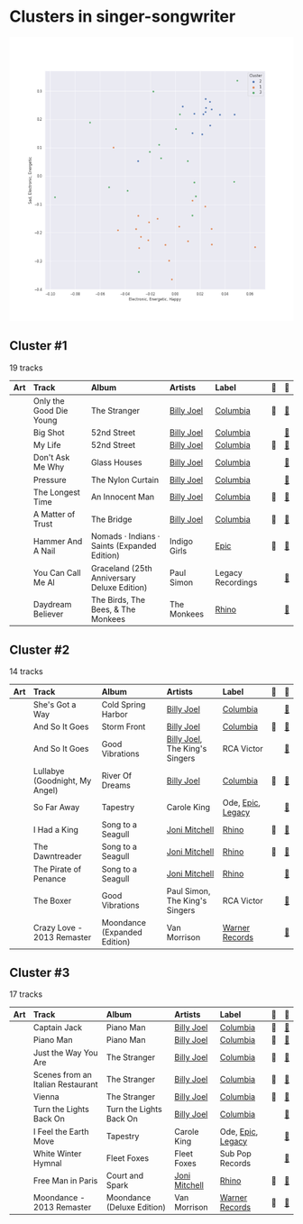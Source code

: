# Clusters in singer-songwriter

![Comparison of Cluster](../../../images/genres/singer-songwriter/clusters/clusters_scatter.png)

## Cluster #1

19 tracks

| Art | Track | Album | Artists | Label | 💚 | 🔗 |
|:---|:---|:---|:---|:---|:---|:---|
| <img src="https://i.scdn.co/image/ab67616d0000b2738a6dbac0b74bd2484189ea5f" alt="" width="50" /> | Only the Good Die Young | The Stranger | [Billy Joel](../../../../artists/billy_joel/overview.md) | [Columbia](../../../../labels/columbia) | 💚 | [🔗](https://open.spotify.com/track/2xabqm0YNQCTcPteQjJ22K) |
| <img src="https://i.scdn.co/image/ab67616d0000b2731d4675d5a0345bb93686e4b6" alt="" width="50" /> | Big Shot | 52nd Street | [Billy Joel](../../../../artists/billy_joel/overview.md) | [Columbia](../../../../labels/columbia) | | [🔗](https://open.spotify.com/track/22wxe2Yc9JzihICXYLGAQ7) |
| <img src="https://i.scdn.co/image/ab67616d0000b2731d4675d5a0345bb93686e4b6" alt="" width="50" /> | My Life | 52nd Street | [Billy Joel](../../../../artists/billy_joel/overview.md) | [Columbia](../../../../labels/columbia) | 💚 | [🔗](https://open.spotify.com/track/4ZoBC5MhSEzuknIgAkBaoT) |
| <img src="https://i.scdn.co/image/ab67616d0000b27322d5199692d318c28d6c7d9b" alt="" width="50" /> | Don't Ask Me Why | Glass Houses | [Billy Joel](../../../../artists/billy_joel/overview.md) | [Columbia](../../../../labels/columbia) | | [🔗](https://open.spotify.com/track/6g4vHtdGqD5eEgpf7nKISk) |
| <img src="https://i.scdn.co/image/ab67616d0000b273e5e5f24cf490dfc7041eafc3" alt="" width="50" /> | Pressure | The Nylon Curtain | [Billy Joel](../../../../artists/billy_joel/overview.md) | [Columbia](../../../../labels/columbia) | | [🔗](https://open.spotify.com/track/3LqvmDtXWXjF7fg8mh8iZh) |
| <img src="https://i.scdn.co/image/ab67616d0000b273814cbc4746358a25c84c62e7" alt="" width="50" /> | The Longest Time | An Innocent Man | [Billy Joel](../../../../artists/billy_joel/overview.md) | [Columbia](../../../../labels/columbia) | 💚 | [🔗](https://open.spotify.com/track/5DH7nDryMhpixm4G4B7RP9) |
| <img src="https://i.scdn.co/image/ab67616d0000b273800f95060baebdd6aea0f4b9" alt="" width="50" /> | A Matter of Trust | The Bridge | [Billy Joel](../../../../artists/billy_joel/overview.md) | [Columbia](../../../../labels/columbia) | 💚 | [🔗](https://open.spotify.com/track/6J212smZzpeOCYQ9DITMSC) |
| <img src="https://i.scdn.co/image/ab67616d0000b273a9ac0521e0b38851c51d29c5" alt="" width="50" /> | Hammer And A Nail | Nomads · Indians · Saints (Expanded Edition) | Indigo Girls | [Epic](../../../../labels/epic) | 💚 | [🔗](https://open.spotify.com/track/2OV25P5lmVqnjKnWfj0FeP) |
| <img src="https://i.scdn.co/image/ab67616d0000b27309880a7b8636c5a0615dc0c8" alt="" width="50" /> | You Can Call Me Al | Graceland (25th Anniversary Deluxe Edition) | Paul Simon | Legacy Recordings | | [🔗](https://open.spotify.com/track/0qxYx4F3vm1AOnfux6dDxP) |
| <img src="https://i.scdn.co/image/ab67616d0000b27376448e93fcf0b2298744ba97" alt="" width="50" /> | Daydream Believer | The Birds, The Bees, & The Monkees | The Monkees | [Rhino](../../../../labels/rhino) | | [🔗](https://open.spotify.com/track/7uEcCGtM1FBBGIhPozhJjv) |
## Cluster #2

14 tracks

| Art | Track | Album | Artists | Label | 💚 | 🔗 |
|:---|:---|:---|:---|:---|:---|:---|
| <img src="https://i.scdn.co/image/ab67616d0000b2738039be895428386c4bc90851" alt="" width="50" /> | She's Got a Way | Cold Spring Harbor | [Billy Joel](../../../../artists/billy_joel/overview.md) | [Columbia](../../../../labels/columbia) | | [🔗](https://open.spotify.com/track/3Ie2eLOIj2IhKnzPwXrLbJ) |
| <img src="https://i.scdn.co/image/ab67616d0000b2731946747b8692919f98918ec4" alt="" width="50" /> | And So It Goes | Storm Front | [Billy Joel](../../../../artists/billy_joel/overview.md) | [Columbia](../../../../labels/columbia) | 💚 | [🔗](https://open.spotify.com/track/1u7kQUb3lQcpHaYRfia13A) |
| <img src="https://i.scdn.co/image/ab67616d0000b273b13eb2ff19372ac491273a06" alt="" width="50" /> | And So It Goes | Good Vibrations | [Billy Joel](../../../../artists/billy_joel/overview.md), The King's Singers | RCA Victor | | [🔗](https://open.spotify.com/track/1v8w3Ve0EYhy8cMlRR92QM) |
| <img src="https://i.scdn.co/image/ab67616d0000b273d81c87cd4fa07351a5d14a71" alt="" width="50" /> | Lullabye (Goodnight, My Angel) | River Of Dreams | [Billy Joel](../../../../artists/billy_joel/overview.md) | [Columbia](../../../../labels/columbia) | 💚 | [🔗](https://open.spotify.com/track/4cURHmiuYii52BVbhrGbv0) |
| <img src="https://i.scdn.co/image/ab67616d0000b27323350feac07f56d8b96f33d5" alt="" width="50" /> | So Far Away | Tapestry | Carole King | Ode, [Epic](../../../../labels/epic), [Legacy](../../../../labels/legacy) | | [🔗](https://open.spotify.com/track/4HHge4zAyIw3pkrtFzmwCl) |
| <img src="https://i.scdn.co/image/ab67616d0000b273b4844a368bd9679f1db5a4fb" alt="" width="50" /> | I Had a King | Song to a Seagull | [Joni Mitchell](../../../../artists/joni_mitchell/overview.md) | [Rhino](../../../../labels/rhino) | 💚 | [🔗](https://open.spotify.com/track/6rj2z2taVIxPRnzx5LJkGm) |
| <img src="https://i.scdn.co/image/ab67616d0000b273b4844a368bd9679f1db5a4fb" alt="" width="50" /> | The Dawntreader | Song to a Seagull | [Joni Mitchell](../../../../artists/joni_mitchell/overview.md) | [Rhino](../../../../labels/rhino) | 💚 | [🔗](https://open.spotify.com/track/0KE9YElZqPumrpm9ovtXlN) |
| <img src="https://i.scdn.co/image/ab67616d0000b273b4844a368bd9679f1db5a4fb" alt="" width="50" /> | The Pirate of Penance | Song to a Seagull | [Joni Mitchell](../../../../artists/joni_mitchell/overview.md) | [Rhino](../../../../labels/rhino) | | [🔗](https://open.spotify.com/track/53QbBfo0PTUKfOBM0YoPU7) |
| <img src="https://i.scdn.co/image/ab67616d0000b273b13eb2ff19372ac491273a06" alt="" width="50" /> | The Boxer | Good Vibrations | Paul Simon, The King's Singers | RCA Victor | | [🔗](https://open.spotify.com/track/5lRqY3uEKRCqSA0vXI4Lf7) |
| <img src="https://i.scdn.co/image/ab67616d0000b27369bb57791f9859f2695391f7" alt="" width="50" /> | Crazy Love - 2013 Remaster | Moondance (Expanded Edition) | Van Morrison | [Warner Records](../../../../labels/warner_records) | | [🔗](https://open.spotify.com/track/2hjAc6x8EoSLhGxRNg8KEw) |
## Cluster #3

17 tracks

| Art | Track | Album | Artists | Label | 💚 | 🔗 |
|:---|:---|:---|:---|:---|:---|:---|
| <img src="https://i.scdn.co/image/ab67616d0000b273db9c8abe838bbfb28ed5cc06" alt="" width="50" /> | Captain Jack | Piano Man | [Billy Joel](../../../../artists/billy_joel/overview.md) | [Columbia](../../../../labels/columbia) | 💚 | [🔗](https://open.spotify.com/track/3igkLltDaiFiMl83IdDBfm) |
| <img src="https://i.scdn.co/image/ab67616d0000b273db9c8abe838bbfb28ed5cc06" alt="" width="50" /> | Piano Man | Piano Man | [Billy Joel](../../../../artists/billy_joel/overview.md) | [Columbia](../../../../labels/columbia) | 💚 | [🔗](https://open.spotify.com/track/78WVLOP9pN0G3gRLFy1rAa) |
| <img src="https://i.scdn.co/image/ab67616d0000b2738a6dbac0b74bd2484189ea5f" alt="" width="50" /> | Just the Way You Are | The Stranger | [Billy Joel](../../../../artists/billy_joel/overview.md) | [Columbia](../../../../labels/columbia) | 💚 | [🔗](https://open.spotify.com/track/06RdYCp0UxsBtWsonHfSZz) |
| <img src="https://i.scdn.co/image/ab67616d0000b2738a6dbac0b74bd2484189ea5f" alt="" width="50" /> | Scenes from an Italian Restaurant | The Stranger | [Billy Joel](../../../../artists/billy_joel/overview.md) | [Columbia](../../../../labels/columbia) | 💚 | [🔗](https://open.spotify.com/track/2rhFaau65TFMv4mACtE9it) |
| <img src="https://i.scdn.co/image/ab67616d0000b2738a6dbac0b74bd2484189ea5f" alt="" width="50" /> | Vienna | The Stranger | [Billy Joel](../../../../artists/billy_joel/overview.md) | [Columbia](../../../../labels/columbia) | 💚 | [🔗](https://open.spotify.com/track/7gREIuHognJFspylIDJ94p) |
| <img src="https://i.scdn.co/image/ab67616d0000b273925babfc090a918c3a516a1c" alt="" width="50" /> | Turn the Lights Back On | Turn the Lights Back On | [Billy Joel](../../../../artists/billy_joel/overview.md) | [Columbia](../../../../labels/columbia) | | [🔗](https://open.spotify.com/track/1KTemUlHzS0SvVtTjY1NTw) |
| <img src="https://i.scdn.co/image/ab67616d0000b27323350feac07f56d8b96f33d5" alt="" width="50" /> | I Feel the Earth Move | Tapestry | Carole King | Ode, [Epic](../../../../labels/epic), [Legacy](../../../../labels/legacy) | | [🔗](https://open.spotify.com/track/1BWsOxeMx83OrKGCV4gxly) |
| <img src="https://i.scdn.co/image/ab67616d0000b2735a6f22825fd502166c181564" alt="" width="50" /> | White Winter Hymnal | Fleet Foxes | Fleet Foxes | Sub Pop Records | | [🔗](https://open.spotify.com/track/3QVtICc8ViNOy4I5K14d8Z) |
| <img src="https://i.scdn.co/image/ab67616d0000b273909f0333c8c1a821a7eea703" alt="" width="50" /> | Free Man in Paris | Court and Spark | [Joni Mitchell](../../../../artists/joni_mitchell/overview.md) | [Rhino](../../../../labels/rhino) | 💚 | [🔗](https://open.spotify.com/track/2by5mqpQ1ZP2G5FOIccMnu) |
| <img src="https://i.scdn.co/image/ab67616d0000b273f22514855a9a8356664340fb" alt="" width="50" /> | Moondance - 2013 Remaster | Moondance (Deluxe Edition) | Van Morrison | [Warner Records](../../../../labels/warner_records) | 💚 | [🔗](https://open.spotify.com/track/683b4ikwa62JevCjwrmfg6) |